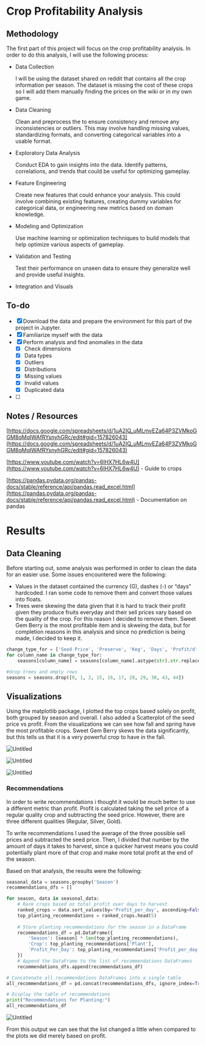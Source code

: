 # Crop Profitability Analysis

## Methodology

The first part of this project will focus on the crop profitability analysis. In order to do this analysis, I will use the following process:

- Data Collection
    
    I will be using the dataset shared on reddit that contains all the crop information per season. The dataset is missing the cost of these crops so I will add them manually finding the prices on the wiki or in my own game.
    
- Data Cleaning
    
    Clean and preprocess the to ensure consistency and remove any inconsistencies or outliers. This may involve handling missing values, standardizing formats, and converting categorical variables into a usable format.
    
- Exploratory Data Analysis
    
    Conduct EDA to gain insights into the data. Identify patterns, correlations, and trends that could be useful for optimizing gameplay.
    
- Feature Engineering
    
    Create new features that could enhance your analysis. This could involve combining existing features, creating dummy variables for categorical data, or engineering new metrics based on domain knowledge.
    
- Modeling and Optimization
    
    Use machine learning or optimization techniques to build models that help optimize various aspects of gameplay.
    
- Validation and Testing
    
    Test their performance on unseen data to ensure they generalize well and provide useful insights.
    
- Integration and Visuals

## To-do

- [x]  Download the data and prepare the environment for this part of the project in Jupyter.
- [x]  Familiarize myself with the data
- [x]  Perform analysis and find anomalies in the data
    - [x]  Check dimensions
    - [x]  Data types
    - [x]  Outliers
    - [x]  Distributions
    - [x]  Missing values
    - [x]  Invalid values
    - [x]  Duplicated data
- [ ]  

## Notes / Resources

[https://docs.google.com/spreadsheets/d/1uA2IQ_uMLmvEZa64P3ZVMkoGGM8qMqIWAfRYsnyhGRc/edit#gid=157826043](https://docs.google.com/spreadsheets/d/1uA2IQ_uMLmvEZa64P3ZVMkoGGM8qMqIWAfRYsnyhGRc/edit#gid=157826043)

[https://www.youtube.com/watch?v=6lHX7HL6w4U](https://www.youtube.com/watch?v=6lHX7HL6w4U) - Guide to crops

[https://pandas.pydata.org/pandas-docs/stable/reference/api/pandas.read_excel.html](https://pandas.pydata.org/pandas-docs/stable/reference/api/pandas.read_excel.html) - Documentation on pandas

# Results

## Data Cleaning

Before starting out, some analysis was performed in order to clean the data for an easier use. Some issues encountered were the following:

- Values in the dataset contained the currency (G), dashes (-) or “days” hardcoded. I ran some code to remove them and convert those values into floats.
- Trees were skewing the data given that it is hard to track their profit given they produce fruits everyday and their sell prices vary based on the quality of the crop. For this reason I decided to remove them. Sweet Gem Berry is the most profitable item and is skweing the data, but for completion reasons in this analysis and since no prediction is being made, I decided to keep it.

```python
change_type_for = ['Seed Price', 'Preserve', 'Keg', 'Days', 'Profit/d' ,'Yield', 'Profit', 'Harvests', 'Reharvest', 'Profit/Season']
for column_name in change_type_for:
    seasons[column_name] = seasons[column_name].astype(str).str.replace("G", "").str.replace("-", '0').astype(float).fillna(0)

#drop trees and empty rows
seasons = seasons.drop([0, 1, 2, 15, 16, 17, 28, 29, 30, 43, 44])
```

## Visualizations

Using the matplotlib package, I plotted the top crops based solely on profit, both grouped by season and overall. I also added a Scatterplot of the seed price vs profit. From the visualizations we can see how fall and spring have the most profitable crops.  Sweet Gem Berry skews the data significantly, but this tells us that it is a very powerful crop to have in the fall.

![Untitled](Crop%20Profitability%20Analysis%20e509af510d39441fb26b132f3585aee9/Untitled.png)

![Untitled](Crop%20Profitability%20Analysis%20e509af510d39441fb26b132f3585aee9/Untitled%201.png)

![Untitled](Crop%20Profitability%20Analysis%20e509af510d39441fb26b132f3585aee9/Untitled%202.png)

### Recommendations

In order to write recommendations i thought it would be much better to use a different metric than profit. Profit is calculated taking the sell price of a regular quality crop and subtracting the seed price. However, there are three different qualities (Regular, Silver, Gold).

To write recommendations I used the average of the three possible sell prices and subtracted the seed price. Then, I divided that number by the amount of days it takes to harvest, since a quicker harvest means you could potentially plant more of that crop and make more total profit at the end of the season.

Based on that analysis, the results were the following:

```python
seasonal_data = seasons.groupby('Season')
recommendations_dfs = []

for season, data in seasonal_data:
    # Rank crops based on total profit over days to harvest
    ranked_crops = data.sort_values(by='Profit_per_day', ascending=False)
    top_planting_recommendations = ranked_crops.head(5)
    
    # Store planting recommendations for the season in a DataFrame
    recommendations_df = pd.DataFrame({
        'Season': [season] * len(top_planting_recommendations),
        'Crop': top_planting_recommendations['Plant'],
        'Profit_Per_Day': top_planting_recommendations['Profit_per_day']
    })
    # Append the DataFrame to the list of recommendations DataFrames
    recommendations_dfs.append(recommendations_df)

# Concatenate all recommendations DataFrames into a single table
all_recommendations_df = pd.concat(recommendations_dfs, ignore_index=True)

# Display the table of recommendations
print("Recommendations for Planting:")
all_recommendations_df
```

![Untitled](Crop%20Profitability%20Analysis%20e509af510d39441fb26b132f3585aee9/Untitled%203.png)

From this output we can see that the list changed a little when compared to the plots we did merely based on profit.
